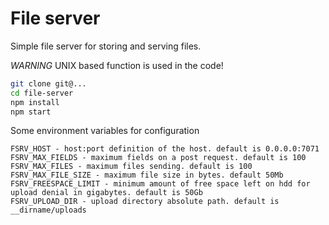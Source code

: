 File server
================

Simple file server for storing and serving files.

*WARNING* UNIX based function is used in the code!

```bash
git clone git@...
cd file-server
npm install
npm start
```

Some environment variables for configuration

```
FSRV_HOST - host:port definition of the host. default is 0.0.0.0:7071
FSRV_MAX_FIELDS - maximum fields on a post request. default is 100
FSRV_MAX_FILES - maximum files sending. default is 100
FSRV_MAX_FILE_SIZE - maximum file size in bytes. default 50Mb
FSRV_FREESPACE_LIMIT - minimum amount of free space left on hdd for upload denial in gigabytes. default is 50Gb
FSRV_UPLOAD_DIR - upload directory absolute path. default is __dirname/uploads
```